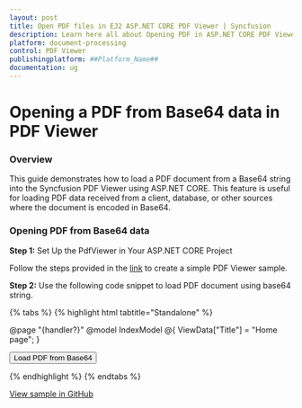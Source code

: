 ```yaml
---
layout: post
title: Open PDF files in EJ2 ASP.NET CORE PDF Viewer | Syncfusion
description: Learn here all about Opening PDF in ASP.NET CORE PDF Viewer component of Syncfusion Essential JS 2 and more.
platform: document-processing
control: PDF Viewer
publishingplatform: ##Platform_Name##
documentation: ug
---
```


# Opening a PDF from Base64 data in PDF Viewer
### Overview

This guide demonstrates how to load a PDF document from a Base64 string into the Syncfusion PDF Viewer using ASP.NET CORE. This feature is useful for loading PDF data received from a client, database, or other sources where the document is encoded in Base64.

### Opening PDF from Base64 data

**Step 1:** Set Up the PdfViewer in Your ASP.NET CORE Project

Follow the steps provided in the [link](https://ej2.syncfusion.com/aspnetcore/documentation/pdfviewer/getting-started) to create a simple PDF Viewer sample.

**Step 2:** Use the following code snippet to load PDF document using base64 string.


{% tabs %}
{% highlight html tabtitle="Standalone" %}

@page "{handler?}"
@model IndexModel
@{
    ViewData["Title"] = "Home page";
}

<div class="text-center">
    <button type="button" id="loadButton">Load PDF from Base64</button>
    <ejs-pdfviewer id="pdfviewer" style="height:600px" resourceUrl="https://cdn.syncfusion.com/ej2/28.1.33/dist/ej2-pdfviewer-lib" documentPath="https://cdn.syncfusion.com/content/pdf/pdf-succinctly.pdf">
    </ejs-pdfviewer>
</div>

<script type="text/javascript">
    document.getElementById('loadButton').addEventListener('click', function () {
        var pdfViewer = document.getElementById('pdfviewer').ej2_instances[0];
            //Enter the base 64 Data
           var base64String = 'Enter Base64 Data';
           // Load the PDF document using the load() method with Base64 string
           pdfViewer.load(base64String, null); // Pass null for filename if not required
       });
</script>

{% endhighlight %}
{% endtabs %}

[View sample in GitHub](https://github.com/SyncfusionExamples/asp-core-pdf-viewer-examples/tree/master/How%20to)
